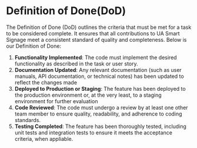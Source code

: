 # Definition of Done(DoD)

The Definition of Done (DoD) outlines the criteria that must be met for a task to be considered complete. It ensures that all contributions to UA Smart Signage meet a consistent standard of quality and completeness. Below is our Definition of Done:

1. __Functionality Implemented__: The code must implement the desired functionality as described in the task or user story.
2. __Documentation Updated__: Any relevant documentation (such as user manuals, API documentation, or technical notes) has been updated to reflect the changes made
3. __Deployed to Production or Staging__: The feature has been deployed to the production environment or, at the very least, to a staging environment for further evaluation
4. __Code Reviewed__: The code must undergo a review by at least one other team member to ensure quality, readability, and adherence to coding standards.
5. __Testing Completed__: The feature has been thoroughly tested, including unit tests and integration tests to ensure it meets the acceptance criteria, when appliable.
